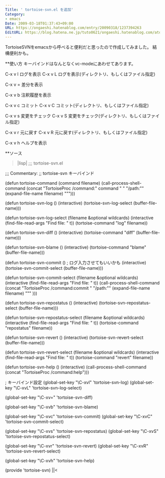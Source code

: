 ```yaml
---
Title: ' tortoise-svn.el を追加'
Category:
- emacs
Date: 2009-03-18T01:37:43+09:00
URL: https://ongaeshi.hatenablog.com/entry/20090318/1237394263
EditURL: https://blog.hatena.ne.jp/tuto0621/ongaeshi.hatenablog.com/atom/entry/6435922169449193042
---
```


TortoiseSVNをemacsから呼べると便利だと思ったので作成してみました。
結構便利かも。

**使い方
キーバインドはなんとなくvc-modeにあわせてあります。

C-x v l ログを表示
C-x v L ログを表示(ディレクトリ、もしくはファイル指定)

C-x v = 差分を表示

C-x v b 注釈履歴を表示

C-x v c コミット
C-x v C コミット(ディレクトリ、もしくはファイル指定)

C-x v s 変更をチェック
C-x v S 変更をチェック(ディレクトリ、もしくはファイル指定)

C-x v r 元に戻す
C-x v R 元に戻す(ディレクトリ、もしくはファイル指定)

C-x v h ヘルプを表示

**ソース
>|lisp|
;;; tortoise-svn.el

;;; Commentary:
;; tortoise-svn キーバインド

(defun tortoise-command (command filename)
  (call-process-shell-command
   (concat "TortoiseProc /command:" command " "
	   "/path:\"" (expand-file-name filename) "\"")))

(defun tortoise-svn-log ()
  (interactive)
  (tortoise-svn-log-select (buffer-file-name)))

(defun tortoise-svn-log-select (filename &optional wildcards)
  (interactive (find-file-read-args "Find file: " t))
  (tortoise-command "log" filename))

(defun tortoise-svn-diff ()
  (interactive)
  (tortoise-command "diff" (buffer-file-name)))

(defun tortoise-svn-blame ()
 (interactive)
 (tortoise-command "blame" (buffer-file-name)))

(defun tortoise-svn-commit ()		; ログ入力させてもいいかも
  (interactive)
  (tortoise-svn-commit-select (buffer-file-name)))

(defun tortoise-svn-commit-select (filename &optional wildcards)
  (interactive (find-file-read-args "Find file: " t))
  (call-process-shell-command
   (concat "TortoiseProc /command:commit "
	   "/path:\"" (expand-file-name filename) "\""
	   )))

(defun tortoise-svn-repostatus ()
  (interactive)
  (tortoise-svn-repostatus-select (buffer-file-name)))

(defun tortoise-svn-repostatus-select (filename &optional wildcards)
  (interactive (find-file-read-args "Find file: " t))
  (tortoise-command "repostatus" filename))

(defun tortoise-svn-revert ()
  (interactive)
  (tortoise-svn-revert-select (buffer-file-name)))

(defun tortoise-svn-revert-select (filename &optional wildcards)
  (interactive (find-file-read-args "Find file: " t))
  (tortoise-command "revert" filename))

(defun tortoise-svn-help ()
 (interactive)
 (call-process-shell-command
  (concat "TortoiseProc /command:help")))

; キーバインド設定
(global-set-key "\C-xvl" 'tortoise-svn-log)
(global-set-key "\C-xvL" 'tortoise-svn-log-select)

(global-set-key "\C-xv=" 'tortoise-svn-diff)

(global-set-key "\C-xvb" 'tortoise-svn-blame)

(global-set-key "\C-xvc" 'tortoise-svn-commit)
(global-set-key "\C-xvC" 'tortoise-svn-commit-select)

(global-set-key "\C-xvs" 'tortoise-svn-repostatus)
(global-set-key "\C-xvS" 'tortoise-svn-repostatus-select)

(global-set-key "\C-xvr" 'tortoise-svn-revert)
(global-set-key "\C-xvR" 'tortoise-svn-revert-select)

(global-set-key "\C-xvh" 'tortoise-svn-help)

(provide 'tortoise-svn)
||<
